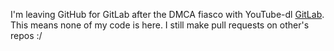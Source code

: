 I'm leaving GitHub for GitLab after the DMCA fiasco with YouTube-dl  [GitLab](https://gitlab.com/CodeLongAndProsper90).
This means none of my code is here. I still make pull requests on other's repos :/
